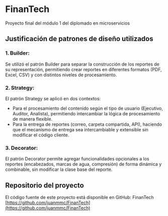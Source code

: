 # FinanTech
Proyecto final del módulo 1 del diplomado en microservicios

## Justificación de patrones de diseño utilizados

### 1. Builder:
Se utilizó el patrón Builder para separar la construcción de los reportes de su representación, permitiendo crear reportes en diferentes formatos (PDF, Excel, CSV) y con distintos niveles de procesamiento.

### 2. Strategy:
El patrón Strategy se aplicó en dos contextos:

- Para el procesamiento del contenido según el tipo de usuario (Ejecutivo, Auditor, Analista), permitiendo intercambiar la lógica de procesamiento de manera flexible.
- Para la entrega de reportes (correo, carpeta compartida, API), haciendo que el mecanismo de entrega sea intercambiable y extensible sin modificar el código cliente.

### 3. Decorator:
El patrón Decorator permite agregar funcionalidades opcionales a los reportes (encabezados, marcas de agua, compresión) de forma dinámica y combinable, sin modificar la clase base del reporte.

## Repositorio del proyecto

El código fuente de este proyecto está disponible en GitHub: FinanTech [https://github.com/juanmmc/FinanTech](https://github.com/juanmmc/FinanTech)